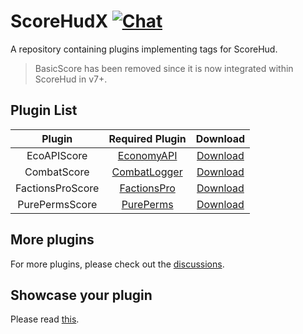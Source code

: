 # ScoreHudX [![Chat](https://img.shields.io/badge/chat-on%20discord-7289da.svg)](https://discord.gg/urQt6ETgYu)

A repository containing plugins implementing tags for ScoreHud.

> BasicScore has been removed since it is now integrated within ScoreHud in v7+.

## Plugin List

| Plugin | Required Plugin | Download |
|:--:|:--:|:--:|
|EcoAPIScore|[EconomyAPI](https://github.com/poggit-orphanage/EconomyS/tree/master/EconomyAPI)|[Download](https://poggit.pmmp.io/ci/Ifera/ScoreHudX/EcoAPIScore)|
|CombatScore|[CombatLogger](https://github.com/JackNoordhuis/PocketMine-Plugins/tree/master/CombatLogger)|[Download](https://poggit.pmmp.io/ci/Ifera/ScoreHudX/CombatScore)|
|FactionsProScore|[FactionsPro](https://github.com/poggit-orphanage/FactionsPro)|[Download](https://poggit.pmmp.io/ci/Ifera/ScoreHudX/FactionsProScore)|
|PurePermsScore|[PurePerms](https://github.com/poggit-orphanage/PurePerms)|[Download](https://poggit.pmmp.io/ci/Ifera/ScoreHudX/PurePermsScore)|

## More plugins

For more plugins, please check out the [discussions](https://github.com/Ifera/ScoreHudX/discussions).

## Showcase your plugin

Please read [this](https://github.com/Ifera/ScoreHudX/discussions/12).

